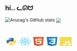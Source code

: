 ## hi.. ᓚᘏᗢ

![Anurag's GitHub stats](https://github-readme-stats.vercel.app/api?username=hwsousa&show_icons=true&theme=radical)
<a href="https://github.com/hwsousa/convoychat">
  <img height=200 align="center" src="https://github-readme-stats.vercel.app/api/top-langs?username=hwsousa&layout=compact&langs_count=8&card_width=320&theme=radical" />
</a>

##

<div style="display: inline_block"><br>
  <img align="center" alt="Rafa-Python" height="30" width="40" src="https://raw.githubusercontent.com/devicons/devicon/master/icons/python/python-original.svg">
  <img align="center" alt="Rafa-React" height="30" width="40" src="https://raw.githubusercontent.com/devicons/devicon/master/icons/react/react-original.svg">
  <img align="center" alt="Rafa-HTML" height="30" width="40" src="https://raw.githubusercontent.com/devicons/devicon/master/icons/html5/html5-original.svg">
  <img align="center" alt="Rafa-CSS" height="30" width="40" src="https://raw.githubusercontent.com/devicons/devicon/master/icons/css3/css3-original.svg">
  <img align="center" alt="Rafa-Js" height="30" width="40" src="https://raw.githubusercontent.com/devicons/devicon/master/icons/javascript/javascript-plain.svg">
</div>
  
